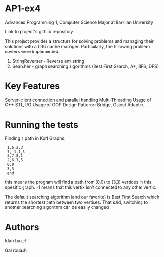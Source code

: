 # AP1-ex4
Advanced Programming 1, Computer Science Major at Bar-Ilan University

Link to project's github repository

This project provides a structure for solving problems and managing their solutions with a LRU cache manager. Particularly, the following problem sovlers were implemented:

 1) StringReverser - Reverse any string
 2)   Searcher - graph searching algorithms (Best First Search, A*, BFS, DFS)
 
# Key Features
Server-client connection and parallel handling
Multi-Threading
Usage of C++ STL, I/O
Usage of OOP Design Patterns: Bridge, Object Adapter...

# Running the tests
 Finding a path in KxN Graphs:
 
  ```//This is a 3x4 graph
   1,6,2,3
   7,-1,1,6
   3,7,8,1
   2,6,7,5
   0,0
   3,3
   end
   ```
   
this means the program will find a path from (0,0) to (3,3) vertices in this spesific graph. -1 means that this vertix isn't connected to any other vertix.

The default searching algorithm (and our favorite) is Best First Search which returns the shortest path between two vertices. That said, switching to another searching algorithm can be easily changed
# Authors
Idan bazel

Gal rouash
